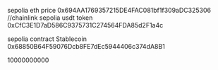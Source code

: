 sepolia eth price 0x694AA1769357215DE4FAC081bf1f309aDC325306   //chainlink
sepolia usdt token 0xCfC3E1D7aD586C9375731C274564FDA85d2F1a4c

sepolia contract Stablecoin 0x68850B64F59076Dcb8FE7dEc5944406c374dA8B1


10000000000